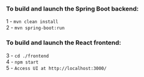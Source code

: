### To build and launch the Spring Boot backend:

1 - `mvn clean install` \
2 - `mvn spring-boot:run`

### To build and launch the React frontend:

3 - `cd ./frontend` \
4 - `npm start` \
5 - `Access UI at http://localhost:3000/`
